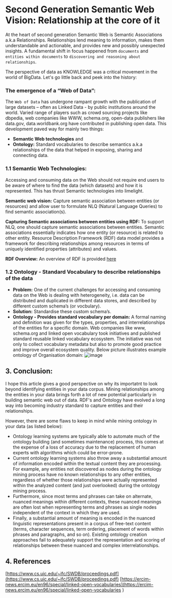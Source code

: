 # Second Generation Semantic Web Vision: Relationship at the core of it
At the heart of second generation Semantic Web is Semantic Associations a.k.a Relationships. Relationships lend meaning to information, makes them understandable and actionable, and provides new and possibly unexpected insights. A fundamental shift in focus happened from `documents` and `entities within documents` to `discovering and reasoning about relationships`. 

The perspective of data as KNOWLEDGE was a critical movement in the world of BigData. Let's go little back and peek into the history:

### The emergence of a “Web of Data”:
The `Web of Data` has undergone rampant growth with the publication of large datasets – often as Linked Data - by public institutions around the world.  Varied range of players such as crowd sourcing projects like dbpedia, web companies like WWW, schema.org, open-data publishers like data.gov, data.worldbank.org have contributed in publishing open data. This development paved way for mainly two things: 
- **Semantic Web technologies** and 
- **Ontology:** Standard vocabularies to describe semantics a.k.a relationships of the data that helped in exposing, sharing and connecting data.

### 1.1 Semantic Web Technologies:
Accessing and consuming data on the Web should not require end users to be aware of where to find the data (which datasets) and how it is represented. This has thrust Semantic technologies into limelight.

**Semantic web vision:** Capture semantic association between entities (or resources) and allow user to formulate NLQ (Natural Language Queries) to find semantic association(s).

**Capturing Semantic associations between entities using RDF:**
To support NLQ, one should capture semantic associations between entities. Semantic associations essentially indicates how one entity (or resource) is related to other entity. Resource Description Framework (RDF) data model provides a framework for describing relationships among resources in terms of uniquely identified properties (attributes) and values.

**RDF Overview:** An overview of RDF is provided [here](https://spoddutur.github.io/my-notes/rdf-overview)

### 1.2 Ontology - Standard Vocabulary to describe relationships of the data
- **Problem:** One of the current challenges for accessing and consuming data on the Web is dealing with heterogeneity, i.e. data can be distributed and duplicated in different data stores, and described by different custom schema’s (or vocbulary). 
- **Solution:** Standardise these custom schema’s.
- **Ontology - Provides standard vocabulary per domain:** A formal naming and definition was given for the types, properties, and interrelationships of the entities for a specific domain. Web companies like www, schema.org and linked open vocabulary took initiatives and published standard reusable linked vocabulary ecosystem. The initiative was not only to collect vocabulary metadata but also to promote good practice and improve overall ecosystem quality. Below picture illustrates example ontology of Organisation domain:
![image](https://user-images.githubusercontent.com/22542670/31596678-aed42424-b261-11e7-9059-abb5a6bb8784.png)

## 3. Conclusion:
I hope this article gives a good perspective on why its importatnt to look beyond identifying entities in your data corpus. Mining relationships among the entities in your data brings forth a lot of new potential particularly in building semantic web out of data. RDF's and Ontology have evolved a long way into becoming industry standard to capture entities and their relationships.

However, there  are some flaws to keep in mind while mining ontology in your data (as listed below):
- Ontology learning systems are typically able to automate much of the ontology building (and sometimes maintenance) process, this comes at the expense of a loss of accuracy due to the replacement of human experts with algorithms which could be error-prone.
- Current ontology learning systems also throw away a substantial amount of information encoded within the textual content they are processing. For example, any entities not discovered as nodes during the ontology mining process have no known relationships to any other entities, regardless of whether those relationships were actually represented within the analyzed content (and just overlooked) during the ontology mining process.
- Furthermore, since most terms and phrases can take on alternate, nuanced meanings within different contexts, these nuanced meanings are often lost when representing terms and phrases as single nodes independent of the context in which they are used.
- Finally, a substantial amount of meaning is encoded in the nuanced linguistic representations present in a corpus of free-text content (terms, character sequences, term ordering, placement of words within phrases and paragraphs, and so on). Existing ontology creation approaches fail to adequately support the representation and scoring of relationships between these nuanced and complex interrelationships.

## 4. References
[https://www.cs.uic.edu/~ifc/SWDB/proceedings.pdf](https://www.cs.uic.edu/~ifc/SWDB/proceedings.pdf)
[https://ercim-news.ercim.eu/en96/special/linked-open-vocabularies](https://ercim-news.ercim.eu/en96/special/linked-open-vocabularies 
)

